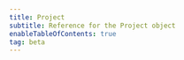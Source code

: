 ```yaml
---
title: Project
subtitle: Reference for the Project object
enableTableOfContents: true
tag: beta
---
```


<SdkProject sdkName="React" /> 